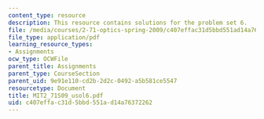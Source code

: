 ```yaml
---
content_type: resource
description: This resource contains solutions for the problem set 6.
file: /media/courses/2-71-optics-spring-2009/c407effac31d5bbd551ad14a76372262_MIT2_71S09_usol6.pdf
file_type: application/pdf
learning_resource_types:
- Assignments
ocw_type: OCWFile
parent_title: Assignments
parent_type: CourseSection
parent_uid: 9e91e110-cd2b-2d2c-0492-a5b581ce5547
resourcetype: Document
title: MIT2_71S09_usol6.pdf
uid: c407effa-c31d-5bbd-551a-d14a76372262
---
```

